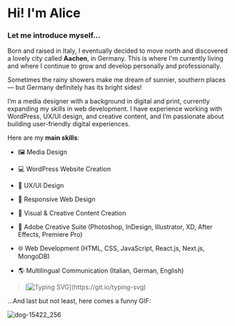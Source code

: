# Hi! I'm Alice

### Let me introduce myself...
Born and raised in Italy, I eventually decided to move north and discovered a lovely city called **Aachen**, in Germany. This is where I'm currently living and where I continue to grow and develop personally and professionally.

Sometimes the rainy showers make me dream of sunnier, southern places — but Germany definitely has its bright sides!

I’m a media designer with a background in digital and print, currently expanding my skills in web development. I have experience working with WordPress, UX/UI design, and creative content, and I’m passionate about building user-friendly digital experiences.

Here are my **main skills**:

- 🖼️ Media Design

- 💻 WordPress Website Creation

- 👤 UX/UI Design

- 📱 Responsive Web Design

- 🎨 Visual & Creative Content Creation

- 🌈 Adobe Creative Suite (Photoshop, InDesign, Illustrator, XD, After Effects, Premiere Pro)

- 🌐 Web Development (HTML, CSS, JavaScript, React.js, Next.js, MongoDB)

- 🌎 Multilingual Communication (Italian, German, English)

> [![Typing SVG](https://readme-typing-svg.demolab.com?font=Fira+Code&pause=1000&color=FFB02CFF&width=435&lines=I+find+something+good+in+every+day.)](https://git.io/typing-svg)

 ...And last but not least, here comes a funny GIF:

![dog-15422_256](https://github.com/user-attachments/assets/a3559d82-db8c-40a2-9a94-ca9b8dfb26b1)
